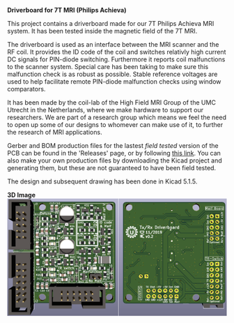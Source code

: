 **Driverboard for 7T MRI (Philips Achieva)**


This project contains a driverboard made for our 7T Philips Achieva MRI system. It has been tested inside the magnetic field of the 7T MRI. 

The driverboard is used as an interface between the MRI scanner and the RF coil. It provides the ID code of the coil and switches relativly high current DC signals for PIN-diode switching. Furthermore it reports coil malfunctions to the scanner system. Special care has been taking to make sure this malfunction check is as robust as possible. Stable reference voltages are used to help facilitate remote PIN-diode malfunction checks using window comparators.



It has been made by the coil-lab of the High Field MRI Group of the UMC Utrecht in the Netherlands, where we make hardware to support our researchers. We are part of a research group which means we feel the need to open up some of our designs to whomever can make use of it, to further the research of MRI applications.

Gerber and BOM production files for the lastest _field tested_ version of the PCB can be found in the 'Releases' page, or by following [this link](/releases/latest). 
You can also make your own production files by downloading the Kicad project and generating them, but these are not guaranteed to have been field tested.


The design and subsequent drawing has been done in Kicad 5.1.5.


**3D Image**
<img src="Images/3D.png?raw=true"/>
